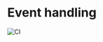 # Event handling



![CI](https://github.com/Antonio-87/Event-handling_Retro-Game/actions/workflows/web.yml/badge.svg)